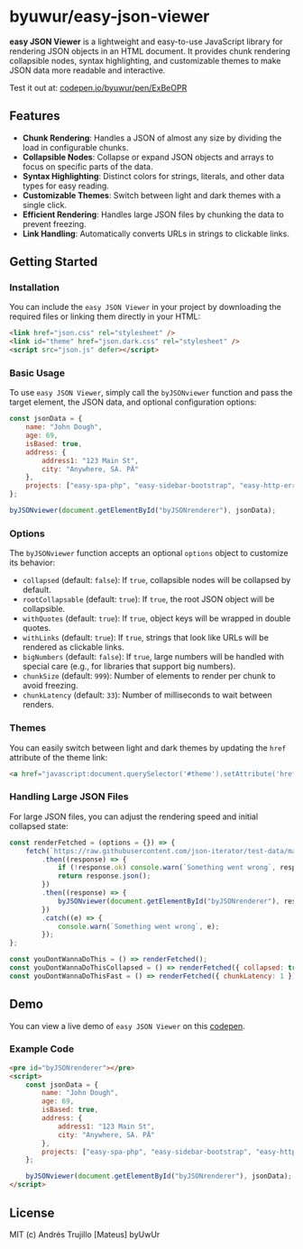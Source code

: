 # byuwur/easy-json-viewer

**easy JSON Viewer** is a lightweight and easy-to-use JavaScript library for rendering JSON objects in an HTML document. It provides chunk rendering collapsible nodes, syntax highlighting, and customizable themes to make JSON data more readable and interactive.

Test it out at: [codepen.io/byuwur/pen/ExBeOPR](https://codepen.io/byuwur/pen/ExBeOPR)

## Features

-   **Chunk Rendering**: Handles a JSON of almost any size by dividing the load in configurable chunks.
-   **Collapsible Nodes**: Collapse or expand JSON objects and arrays to focus on specific parts of the data.
-   **Syntax Highlighting**: Distinct colors for strings, literals, and other data types for easy reading.
-   **Customizable Themes**: Switch between light and dark themes with a single click.
-   **Efficient Rendering**: Handles large JSON files by chunking the data to prevent freezing.
-   **Link Handling**: Automatically converts URLs in strings to clickable links.

## Getting Started

### Installation

You can include the `easy JSON Viewer` in your project by downloading the required files or linking them directly in your HTML:

```html
<link href="json.css" rel="stylesheet" />
<link id="theme" href="json.dark.css" rel="stylesheet" />
<script src="json.js" defer></script>
```

### Basic Usage

To use `easy JSON Viewer`, simply call the `byJSONviewer` function and pass the target element, the JSON data, and optional configuration options:

```javascript
const jsonData = {
	name: "John Dough",
	age: 69,
	isBased: true,
	address: {
		address1: "123 Main St",
		city: "Anywhere, SA. PÄ"
	},
	projects: ["easy-spa-php", "easy-sidebar-bootstrap", "easy-http-error-page"]
};

byJSONviewer(document.getElementById("byJSONrenderer"), jsonData);
```

### Options

The `byJSONviewer` function accepts an optional `options` object to customize its behavior:

-   `collapsed` (default: `false`): If `true`, collapsible nodes will be collapsed by default.
-   `rootCollapsable` (default: `true`): If `true`, the root JSON object will be collapsible.
-   `withQuotes` (default: `true`): If `true`, object keys will be wrapped in double quotes.
-   `withLinks` (default: `true`): If `true`, strings that look like URLs will be rendered as clickable links.
-   `bigNumbers` (default: `false`): If `true`, large numbers will be handled with special care (e.g., for libraries that support big numbers).
-   `chunkSize` (default: `999`): Number of elements to render per chunk to avoid freezing.
-   `chunkLatency` (default: `33`): Number of milliseconds to wait between renders.

### Themes

You can easily switch between light and dark themes by updating the `href` attribute of the theme link:

```html
<a href="javascript:document.querySelector('#theme').setAttribute('href','json.light.css');">Light Theme</a> <a href="javascript:document.querySelector('#theme').setAttribute('href','json.dark.css');">Dark Theme</a>
```

### Handling Large JSON Files

For large JSON files, you can adjust the rendering speed and initial collapsed state:

```javascript
const renderFetched = (options = {}) => {
	fetch(`https://raw.githubusercontent.com/json-iterator/test-data/master/large-file.json`)
		.then((response) => {
			if (!response.ok) console.warn(`Something went wrong`, response.statusText);
			return response.json();
		})
		.then((response) => {
			byJSONviewer(document.getElementById("byJSONrenderer"), response, options);
		})
		.catch((e) => {
			console.warn(`Something went wrong`, e);
		});
};

const youDontWannaDoThis = () => renderFetched();
const youDontWannaDoThisCollapsed = () => renderFetched({ collapsed: true });
const youDontWannaDoThisFast = () => renderFetched({ chunkLatency: 1 });
```

## Demo

You can view a live demo of `easy JSON Viewer` on this [codepen](https://codepen.io/byuwur/pen/ExBeOPR).

### Example Code

```html
<pre id="byJSONrenderer"></pre>
<script>
	const jsonData = {
		name: "John Dough",
		age: 69,
		isBased: true,
		address: {
			address1: "123 Main St",
			city: "Anywhere, SA. PÄ"
		},
		projects: ["easy-spa-php", "easy-sidebar-bootstrap", "easy-http-error-page"]
	};

	byJSONviewer(document.getElementById("byJSONrenderer"), jsonData);
</script>
```

## License

MIT (c) Andrés Trujillo [Mateus] byUwUr
